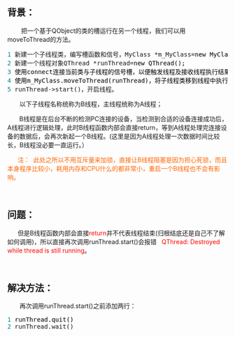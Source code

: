 <h2>背景：</h2>
<p>&nbsp; &nbsp; &nbsp; &nbsp; 把一个基于QObject的类的槽运行在另一个线程，我们可以用moveToThread的方法。</p>
<div class="cnblogs_code">
<pre><span style="color: #008080;">1</span> 新建一个子线程类，编写槽函数和信号，MyClass *m_MyClass=<span style="color: #000000;">new MyClass()；
</span><span style="color: #008080;">2</span> 新建一个线程对象QThread *runThread=<span style="color: #000000;">new QThread();
</span><span style="color: #008080;">3</span> <span style="color: #000000;">使用connect连接当前类与子线程的信号槽，以便触发线程及接收线程执行结果；
</span><span style="color: #008080;">4</span> <span style="color: #000000;">使用m_MyClass.moveToThread(runThread)，将子线程类移到线程中执行；
</span><span style="color: #008080;">5</span> runThread-&gt;start()，开启线程。</pre>
</div>
<p>　　以下子线程名称统称为B线程，主线程统称为A线程；</p>
<p>&nbsp; &nbsp; &nbsp; &nbsp;B线程是在后台不断的检测PC连接的设备，当检测到合适的设备连接成功后，A线程进行逻辑处理，此时B线程函数内部会直接return，等到A线程处理完连接设备的数据后，会再次新起一个B线程。(这里是因为A线程处理一次数据时间比较长，B线程没必要一直运行。）</p>
<p>&nbsp; &nbsp; <span style="color: #ff6600;">&nbsp; 注：&nbsp; 此处之所以不用互斥量来加锁，直接让B线程阻塞是因为担心死锁，而且本身程序比较小，耗用内存和CPU什么的都非常小，重启一个B线程也不会有影响。</span></p>
<p>&nbsp;</p>
<h2>问题：</h2>
<p>&nbsp; &nbsp; &nbsp; 但是B线程函数内部会直接<span style="color: #ff0000;">return</span>并不代表线程结束(归根结底还是自己不了解如何调用)，所以直接再次调用runThread.start()会报错&nbsp; &nbsp;<span style="color: #ff0000;">QThread: Destroyed while thread is still running</span>。</p>
<p>&nbsp;</p>
<h2>解决方法：</h2>
<p>　　再次调用runThread.start()之前添加两行：</p>
<div class="cnblogs_code">
<pre><span style="color: #008080;">1</span> <span style="color: #000000;">runThread.quit()
</span><span style="color: #008080;">2</span> runThread.wait()</pre>
</div>
<p>&nbsp;</p>